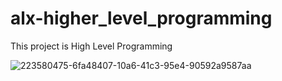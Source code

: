# alx-higher_level_programming
This project is High Level Programming  


![223580475-6fa48407-10a6-41c3-95e4-90592a9587aa](https://user-images.githubusercontent.com/112919860/223581773-0f895dd3-4217-47b5-bb61-a89ecebae136.jpg)
